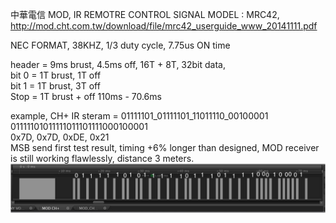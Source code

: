 中華電信 MOD, IR REMOTRE CONTROL SIGNAL
MODEL : MRC42, http://mod.cht.com.tw/download/file/mrc42_userguide_www_20141111.pdf  

NEC FORMAT, 38KHZ, 1/3 duty cycle, 7.75us ON time  

header = 9ms brust, 4.5ms off, 16T + 8T,
32bit data,  
bit 0 = 1T brust, 1T off  
bit 1 = 1T brust, 3T off  
Stop  = 1T brust + off 110ms - 70.6ms  

example, CH+
IR steram = 01111101_01111101_11011110_00100001  
01111101011111011101111000100001  
0x7D, 0x7D, 0xDE, 0x21  
MSB send first
test result, timing +6% longer than designed, MOD receiver is still working flawlessly, distance 3 meters.    
![MOD_CH_UP_decoded.JPG](MOD_CH_UP_decoded.JPG)
  
  
